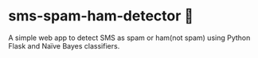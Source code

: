 # sms-spam-ham-detector 📱

A simple web app to detect SMS as spam or ham(not spam) using Python Flask and Naïve Bayes classifiers.


